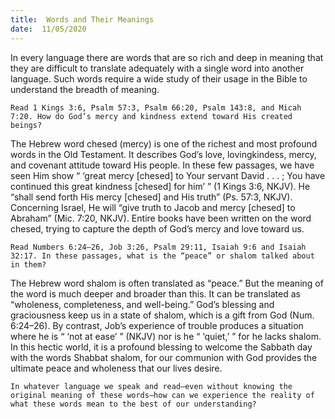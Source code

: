 ```yaml
---
title:  Words and Their Meanings
date:  11/05/2020
---
```


In every language there are words that are so rich and deep in meaning that they are difficult to translate adequately with a single word into another language. Such words require a wide study of their usage in the Bible to understand the breadth of meaning.

`Read 1 Kings 3:6, Psalm 57:3, Psalm 66:20, Psalm 143:8, and Micah 7:20. How do God’s mercy and kindness extend toward His created beings?`

The Hebrew word chesed (mercy) is one of the richest and most profound words in the Old Testament. It describes God’s love, lovingkindess, mercy, and covenant attitude toward His people. In these few passages, we have seen Him show “ ‘great mercy [chesed] to Your servant David . . . ; You have continued this great kindness [chesed] for him’ ” (1 Kings 3:6, NKJV). He “shall send forth His mercy [chesed] and His truth” (Ps. 57:3, NKJV). Concerning Israel, He will “give truth to Jacob and mercy [chesed] to Abraham” (Mic. 7:20, NKJV). Entire books have been written on the word chesed, trying to capture the depth of God’s mercy and love toward us.

`Read Numbers 6:24–26, Job 3:26, Psalm 29:11, Isaiah 9:6 and Isaiah 32:17. In these passages, what is the “peace” or shalom talked about in them?`

The Hebrew word shalom is often translated as “peace.” But the meaning of the word is much deeper and broader than this. It can be translated as “wholeness, completeness, and well-being.” God’s blessing and graciousness keep us in a state of shalom, which is a gift from God (Num. 6:24–26). By contrast, Job’s experience of trouble produces a situation where he is “ ‘not at ease’ ” (NKJV) nor is he “ ‘quiet,’ ” for he lacks shalom. In this hectic world, it is a profound blessing to welcome the Sabbath day with the words Shabbat shalom, for our communion with God provides the ultimate peace and wholeness that our lives desire.

`In whatever language we speak and read—even without knowing the original meaning of these words—how can we experience the reality of what these words mean to the best of our understanding?`